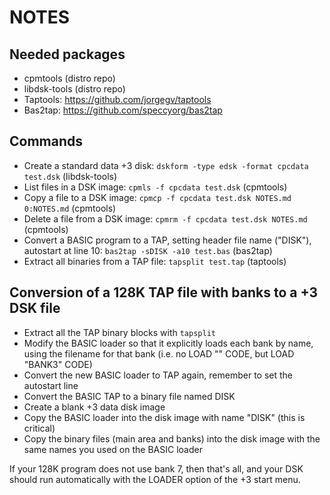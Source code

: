 # NOTES

## Needed packages

- cpmtools (distro repo)
- libdsk-tools (distro repo)
- Taptools: https://github.com/jorgegv/taptools
- Bas2tap: https://github.com/speccyorg/bas2tap

## Commands

- Create a standard data +3 disk: `dskform -type edsk -format cpcdata test.dsk` (libdsk-tools)
- List files in a DSK image: `cpmls -f cpcdata test.dsk` (cpmtools)
- Copy a file to a DSK image: `cpmcp -f cpcdata test.dsk NOTES.md 0:NOTES.md` (cpmtools)
- Delete a file from a DSK image: `cpmrm -f cpcdata test.dsk NOTES.md` (cpmtools)
- Convert a BASIC program to a TAP, setting header file name ("DISK"), autostart at line 10: `bas2tap -sDISK -a10 test.bas` (bas2tap)
- Extract all binaries from a TAP file: `tapsplit test.tap` (taptools)

## Conversion of a 128K TAP file with banks to a +3 DSK file

- Extract all the TAP binary blocks with `tapsplit`
- Modify the BASIC loader so that it explicitly loads each bank by name, using the filename for that bank (i.e. no LOAD "" CODE, but LOAD "BANK3" CODE)
- Convert the new BASIC loader to TAP again, remember to set the autostart line
- Convert the BASIC TAP to a binary file named DISK
- Create a blank +3 data disk image
- Copy the BASIC loader into the disk image with name "DISK" (this is critical)
- Copy the binary files (main area and banks) into the disk image with the same names you used on the BASIC loader

If your 128K program does not use bank 7, then that's all, and your DSK should run automatically with the LOADER option of the +3 start menu.
